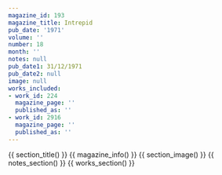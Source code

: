 ```yaml
---
magazine_id: 193
magazine_title: Intrepid
pub_date: '1971'
volume: ''
number: 18
month: ''
notes: null
pub_date1: 31/12/1971
pub_date2: null
image: null
works_included:
- work_id: 224
  magazine_page: ''
  published_as: ''
- work_id: 2916
  magazine_page: ''
  published_as: ''
---
```


{{ section_title() }}
{{ magazine_info() }}
{{ section_image() }}
{{ notes_section() }}
{{ works_section() }}
